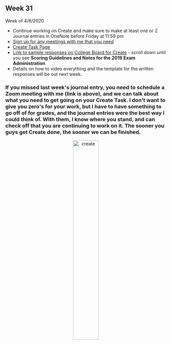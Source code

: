 <meta http-equiv="refresh" content="300"/>


## Week 31  
Week of 4/6/2020  

* Continue working on Create and make sure to make at least one or 2 Journal entries in OneNote before Friday at 11:59 pm
* [Sign up for any meetings with me that you need](https://calendly.com/candib-apa/create-task)
* [Create Task Page](/ap/units/pt/create)
* [Link to sample responses on College Board for Create](https://apcentral.collegeboard.org/courses/ap-computer-science-principles/exam?course=ap-computer-science-principles) - scroll down until you see **Scoring Guidelines and Notes for the 2019 Exam Administration**
* Details on how to video everything and the template for the written responses will be out next week.

### If you missed last week's journal entry, you need to schedule a Zoom meeting with me (link is above), and we can talk about what you need to get going on your Create Task. I don't want to give you zero's for your work, but I have to have something to go off of for grades, and the journal entries were the best way I could think of. With them, I know where you stand, and can check off that you are continuing to work on it. The sooner you guys get Create done, the sooner we can be finished.


<div style="text-align:center">
<img src="https://assets.justinmind.com/wp-content/uploads/2019/03/ux-workflow.png" alt="create" width="40%">
</div>